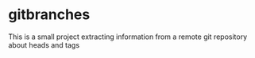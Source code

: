 # gitbranches

This is a small project extracting information from a remote git repository
about heads and tags